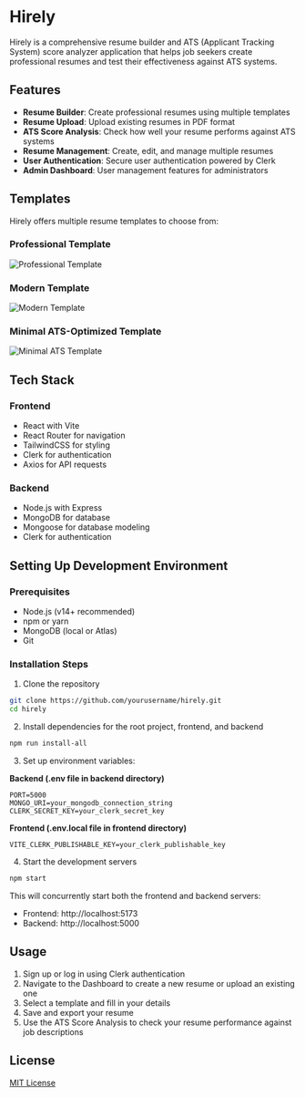 # Hirely

Hirely is a comprehensive resume builder and ATS (Applicant Tracking System) score analyzer application that helps job seekers create professional resumes and test their effectiveness against ATS systems.

## Features

- **Resume Builder**: Create professional resumes using multiple templates
- **Resume Upload**: Upload existing resumes in PDF format
- **ATS Score Analysis**: Check how well your resume performs against ATS systems
- **Resume Management**: Create, edit, and manage multiple resumes
- **User Authentication**: Secure user authentication powered by Clerk
- **Admin Dashboard**: User management features for administrators

## Templates

Hirely offers multiple resume templates to choose from:

### Professional Template
![Professional Template](frontend/src/assets/professional_template.jpg)

### Modern Template
![Modern Template](frontend/src/assets/modern_template.jpg)

### Minimal ATS-Optimized Template
![Minimal ATS Template](frontend/src/assets/minimal-ats_template.jpg)

## Tech Stack

### Frontend
- React with Vite
- React Router for navigation
- TailwindCSS for styling
- Clerk for authentication
- Axios for API requests

### Backend
- Node.js with Express
- MongoDB for database
- Mongoose for database modeling
- Clerk for authentication

## Setting Up Development Environment

### Prerequisites
- Node.js (v14+ recommended)
- npm or yarn
- MongoDB (local or Atlas)
- Git

### Installation Steps

1. Clone the repository
```bash
git clone https://github.com/yourusername/hirely.git
cd hirely
```

2. Install dependencies for the root project, frontend, and backend
```bash
npm run install-all
```

3. Set up environment variables:

**Backend (.env file in backend directory)**
```
PORT=5000
MONGO_URI=your_mongodb_connection_string
CLERK_SECRET_KEY=your_clerk_secret_key
```

**Frontend (.env.local file in frontend directory)**
```
VITE_CLERK_PUBLISHABLE_KEY=your_clerk_publishable_key
```

4. Start the development servers
```bash
npm start
```

This will concurrently start both the frontend and backend servers:
- Frontend: http://localhost:5173
- Backend: http://localhost:5000

## Usage

1. Sign up or log in using Clerk authentication
2. Navigate to the Dashboard to create a new resume or upload an existing one
3. Select a template and fill in your details
4. Save and export your resume
5. Use the ATS Score Analysis to check your resume performance against job descriptions

## License

[MIT License](LICENSE)